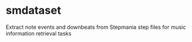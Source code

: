 # smdataset
Extract note events and downbeats from Stepmania step files for music information retrieval tasks
